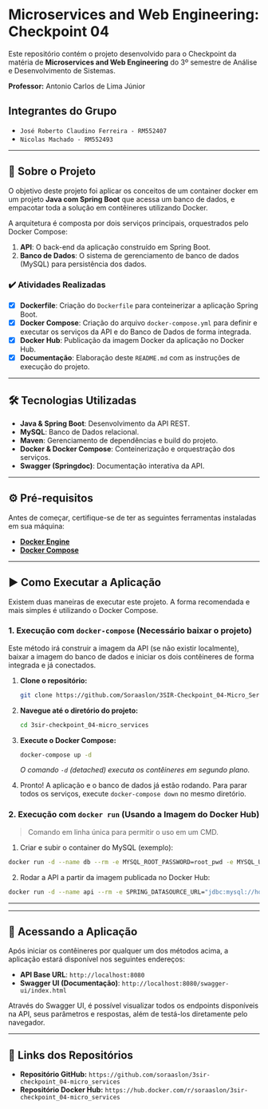 # Microservices and Web Engineering: Checkpoint 04

Este repositório contém o projeto desenvolvido para o Checkpoint da matéria de **Microservices and Web Engineering** do 3º semestre de Análise e Desenvolvimento de Sistemas.

**Professor:** Antonio Carlos de Lima Júnior

## Integrantes do Grupo

- `José Roberto Claudino Ferreira - RM552407`
- `Nicolas Machado - RM552493`

---

## 🚀 Sobre o Projeto

O objetivo deste projeto foi aplicar os conceitos de um container docker em um projeto **Java com Spring Boot** que acessa um banco de dados, e empacotar toda a solução em contêineres utilizando Docker.

A arquitetura é composta por dois serviços principais, orquestrados pelo Docker Compose:

1.  **API**: O back-end da aplicação construído em Spring Boot.
2.  **Banco de Dados**: O sistema de gerenciamento de banco de dados (MySQL) para persistência dos dados.

### ✔️ Atividades Realizadas

- [x] **Dockerfile**: Criação do `Dockerfile` para conteinerizar a aplicação Spring Boot.
- [x] **Docker Compose**: Criação do arquivo `docker-compose.yml` para definir e executar os serviços da API e do Banco de Dados de forma integrada.
- [x] **Docker Hub**: Publicação da imagem Docker da aplicação no Docker Hub.
- [x] **Documentação**: Elaboração deste `README.md` com as instruções de execução do projeto.

---

## 🛠️ Tecnologias Utilizadas

- **Java & Spring Boot**: Desenvolvimento da API REST.
- **MySQL**: Banco de Dados relacional.
- **Maven**: Gerenciamento de dependências e build do projeto.
- **Docker & Docker Compose**: Conteinerização e orquestração dos serviços.
- **Swagger (Springdoc)**: Documentação interativa da API.

---

## ⚙️ Pré-requisitos

Antes de começar, certifique-se de ter as seguintes ferramentas instaladas em sua máquina:

- [**Docker Engine**](https://docs.docker.com/engine/install/)
- [**Docker Compose**](https://docs.docker.com/compose/install/)

---

## ▶️ Como Executar a Aplicação

Existem duas maneiras de executar este projeto. A forma recomendada e mais simples é utilizando o Docker Compose.

### 1. Execução com `docker-compose` (Necessário baixar o projeto)

Este método irá construir a imagem da API (se não existir localmente), baixar a imagem do banco de dados e iniciar os dois contêineres de forma integrada e já conectados.

1.  **Clone o repositório:**

    ```bash
    git clone https://github.com/Soraaslon/3SIR-Checkpoint_04-Micro_Services
    ```

2.  **Navegue até o diretório do projeto:**

    ```bash
    cd 3sir-checkpoint_04-micro_services
    ```

3.  **Execute o Docker Compose:**

    ```bash
    docker-compose up -d
    ```

    _O comando `-d` (detached) executa os contêineres em segundo plano._

4.  Pronto! A aplicação e o banco de dados já estão rodando. Para parar todos os serviços, execute `docker-compose down` no mesmo diretório.

### 2. Execução com `docker run` (Usando a Imagem do Docker Hub)

> Comando em linha única para permitir o uso em um CMD.

1. Criar e subir o container do MySQL (exemplo):

```bash
docker run -d --name db --rm -e MYSQL_ROOT_PASSWORD=root_pwd -e MYSQL_USER=new_user -e MYSQL_PASSWORD=my_pwd -p 3306:3306 mysql
```

2. Rodar a API a partir da imagem publicada no Docker Hub:

```bash
docker run -d --name api --rm -e SPRING_DATASOURCE_URL="jdbc:mysql://host.docker.internal:3306/db_microservices?createDatabaseIfNotExist=true&allowPublicKeyRetrieval=true&useSSL=false&serverTimezone=UTC" -p 8080:8080 soraaslon/3sir-checkpoint_04-micro_services
```

---

---

## 📖 Acessando a Aplicação

Após iniciar os contêineres por qualquer um dos métodos acima, a aplicação estará disponível nos seguintes endereços:

- **API Base URL**: `http://localhost:8080`
- **Swagger UI (Documentação)**: `http://localhost:8080/swagger-ui/index.html`

Através do Swagger UI, é possível visualizar todos os endpoints disponíveis na API, seus parâmetros e respostas, além de testá-los diretamente pelo navegador.

---

## 🔗 Links dos Repositórios

- **Repositório GitHub:** `https://github.com/soraaslon/3sir-checkpoint_04-micro_services`
- **Repositório Docker Hub:** `https://hub.docker.com/r/soraaslon/3sir-checkpoint_04-micro_services`
